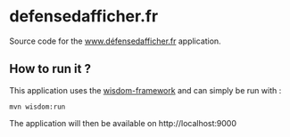 # defensedafficher.fr

Source code for the www.défensedafficher.fr application.

## How to run it ?

This application uses the [wisdom-framework](http://wisdom-framework.org/) and can simply be run with :

    mvn wisdom:run
    
    
The application will then be available on http://localhost:9000
